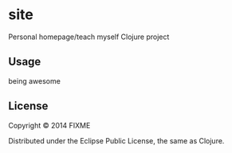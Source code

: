# site

Personal homepage/teach myself Clojure project

## Usage

being awesome

## License

Copyright © 2014 FIXME

Distributed under the Eclipse Public License, the same as Clojure.
